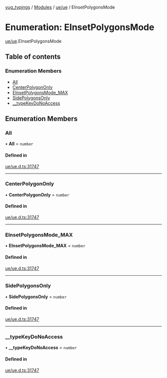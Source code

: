 [yug_typings](../README.md) / [Modules](../modules.md) / [ue/ue](../modules/ue_ue.md) / EInsetPolygonsMode

# Enumeration: EInsetPolygonsMode

[ue/ue](../modules/ue_ue.md).EInsetPolygonsMode

## Table of contents

### Enumeration Members

- [All](ue_ue.EInsetPolygonsMode.md#all)
- [CenterPolygonOnly](ue_ue.EInsetPolygonsMode.md#centerpolygononly)
- [EInsetPolygonsMode\_MAX](ue_ue.EInsetPolygonsMode.md#einsetpolygonsmode_max)
- [SidePolygonsOnly](ue_ue.EInsetPolygonsMode.md#sidepolygonsonly)
- [\_\_typeKeyDoNoAccess](ue_ue.EInsetPolygonsMode.md#__typekeydonoaccess)

## Enumeration Members

### All

• **All** = `number`

#### Defined in

[ue/ue.d.ts:31747](https://github.com/YugMetaverse/yug_typings/blob/25cad34/ue/ue.d.ts#L31747)

___

### CenterPolygonOnly

• **CenterPolygonOnly** = `number`

#### Defined in

[ue/ue.d.ts:31747](https://github.com/YugMetaverse/yug_typings/blob/25cad34/ue/ue.d.ts#L31747)

___

### EInsetPolygonsMode\_MAX

• **EInsetPolygonsMode\_MAX** = `number`

#### Defined in

[ue/ue.d.ts:31747](https://github.com/YugMetaverse/yug_typings/blob/25cad34/ue/ue.d.ts#L31747)

___

### SidePolygonsOnly

• **SidePolygonsOnly** = `number`

#### Defined in

[ue/ue.d.ts:31747](https://github.com/YugMetaverse/yug_typings/blob/25cad34/ue/ue.d.ts#L31747)

___

### \_\_typeKeyDoNoAccess

• **\_\_typeKeyDoNoAccess** = `number`

#### Defined in

[ue/ue.d.ts:31747](https://github.com/YugMetaverse/yug_typings/blob/25cad34/ue/ue.d.ts#L31747)
